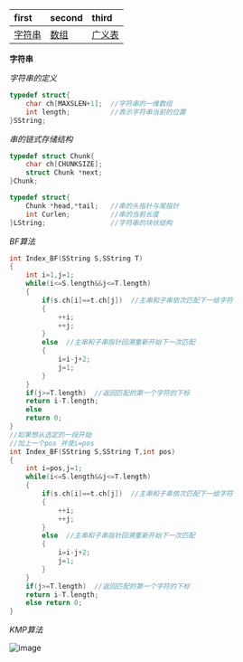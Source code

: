 |    first     |   second    |   third    |
|:-------------|:---------|:-----------|
|[字符串](#p1)|[数组](#p2)|[广义表](#p3)|

<span id="p1">**字符串**</span>

*字符串的定义*

~~~cpp
typedef struct{
    char ch[MAXSLEN+1];  //字符串的一维数组
    int length;          //表示字符串当前的位置
}SString;
~~~

*串的链式存储结构*

~~~cpp
typedef struct Chunk{
    char ch[CHUNKSIZE];
    struct Chunk *next;
}Chunk;

typedef struct{
    Chunk *head,*tail;   //串的头指针与尾指针
    int Curlen;          //串的当前长度
}LString;                //字符串的块状结构
~~~


*BF算法*

~~~cpp
int Index_BF(SString S,SString T)
{
    int i=1,j=1;
    while(i<=S.length&&j<=T.length)
    {
        if(s.ch[i]==t.ch[j])  //主串和子串依次匹配下一给字符
        {
            ++i;
            ++j;
        }
        else  //主串和子串指针回溯重新开始下一次匹配
        {
            i=i-j+2;
            j=1;
        }
    }
    if(j>=T.length)  //返回匹配的第一个字符的下标
    return i-T.length;
    else
    return 0;
}
//如果想从选定的一段开始
//加上一个pos 并使i=pos
int Index_BF(SString S,SString T,int pos)
{
    int i=pos,j=1;
    while(i<=S.length&&j<=T.length)
    {
        if(s.ch[i]==t.ch[j])  //主串和子串依次匹配下一给字符
        {
            ++i;
            ++j;
        }
        else  //主串和子串指针回溯重新开始下一次匹配
        {
            i=i-j+2;
            j=1;
        }
    }
    if(j>=T.length)  //返回匹配的第一个字符的下标
    return i-T.length;
    else return 0;
}
~~~

*KMP算法*

![image](https://github.com/HellowJasper/Jasper-data-structure/assets/130765164/939107df-88d8-48d7-8bc9-85df64bf6000)


~~~cpp

~~~





